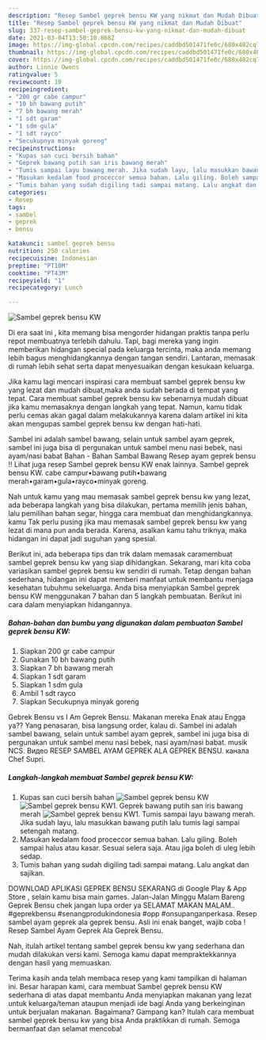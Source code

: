 ```yaml
---
description: "Resep Sambel geprek bensu KW yang nikmat dan Mudah Dibuat"
title: "Resep Sambel geprek bensu KW yang nikmat dan Mudah Dibuat"
slug: 337-resep-sambel-geprek-bensu-kw-yang-nikmat-dan-mudah-dibuat
date: 2021-03-04T13:50:10.868Z
image: https://img-global.cpcdn.com/recipes/caddbd501471fe0c/680x482cq70/sambel-geprek-bensu-kw-foto-resep-utama.jpg
thumbnail: https://img-global.cpcdn.com/recipes/caddbd501471fe0c/680x482cq70/sambel-geprek-bensu-kw-foto-resep-utama.jpg
cover: https://img-global.cpcdn.com/recipes/caddbd501471fe0c/680x482cq70/sambel-geprek-bensu-kw-foto-resep-utama.jpg
author: Linnie Owens
ratingvalue: 5
reviewcount: 10
recipeingredient:
- "200 gr cabe campur"
- "10 bh bawang putih"
- "7 bh bawang merah"
- "1 sdt garam"
- "1 sdm gula"
- "1 sdt rayco"
- "Secukupnya minyak goreng"
recipeinstructions:
- "Kupas san cuci bersih bahan"
- "Geprek bawang putih san iris bawang merah"
- "Tumis sampai layu bawang merah. Jika sudah layu, lalu masukkan bawang putih lalu tumis lagi sampai setengah matang."
- "Masukan kedalam food proceccor semua bahan. Lalu giling. Boleh sampai halus atau kasar. Sesuai selera saja. Atau jiga boleh di uleg lebih sedap."
- "Tumis bahan yang sudah digiling tadi sampai matang. Lalu angkat dan sajikan."
categories:
- Resep
tags:
- sambel
- geprek
- bensu

katakunci: sambel geprek bensu 
nutrition: 250 calories
recipecuisine: Indonesian
preptime: "PT10M"
cooktime: "PT43M"
recipeyield: "1"
recipecategory: Lunch

---
```



![Sambel geprek bensu KW](https://img-global.cpcdn.com/recipes/caddbd501471fe0c/680x482cq70/sambel-geprek-bensu-kw-foto-resep-utama.jpg)

Di era  saat ini , kita memang bisa mengorder hidangan praktis tanpa perlu repot membuatnya terlebih dahulu. Tapi, bagi mereka yang ingin memberikan hidangan special pada keluarga tercinta, maka anda memang lebih bagus menghidangkannya dengan tangan sendiri. Lantaran, memasak di rumah lebih sehat serta dapat menyesuaikan dengan kesukaan keluarga.

Jika kamu lagi mencari inspirasi cara membuat sambel geprek bensu kw yang lezat dan mudah dibuat,maka anda sudah berada di tempat yang tepat. Cara membuat sambel geprek bensu kw  sebenarnya mudah dibuat jika kamu memasaknya dengan langkah yang tepat. Namun, kamu tidak perlu cemas akan gagal dalam melakukannya 
karena dalam artikel ini kita akan mengupas sambel geprek bensu kw dengan hati-hati.  

Sambel ini adalah sambel bawang, selain untuk sambel ayam geprek, sambel ini juga bisa di pergunakan untuk sambel menu nasi bebek, nasi ayam/nasi babat Bahan - Bahan Sambal Bawang Resep ayam geprek bensu !! Lihat juga resep Sambel geprek bensu KW enak lainnya. Sambel geprek bensu KW. cabe campur•bawang putih•bawang merah•garam•gula•rayco•minyak goreng.

Nah untuk kamu yang mau memasak sambel geprek bensu kw yang lezat, ada beberapa langkah yang bisa dilakukan, pertama memilih jenis bahan, lalu pemilihan bahan segar, hingga cara membuat dan menghidangkannya. kamu Tak perlu pusing jika mau memasak sambel geprek bensu kw yang lezat di mana pun anda berada. Karena, asalkan kamu  tahu triknya, maka hidangan ini dapat jadi suguhan yang spesial.

Berikut ini, ada beberapa tips dan trik dalam memasak caramembuat sambel geprek bensu kw yang siap dihidangkan. Sekarang, mari kita coba variasikan sambel geprek bensu kw sendiri di rumah. Tetap dengan bahan sederhana, hidangan ini dapat memberi manfaat untuk membantu menjaga kesehatan tubuhmu sekeluarga. Anda bisa menyiapkan Sambel geprek bensu KW menggunakan 7 bahan dan 5 langkah pembuatan. Berikut ini cara dalam menyiapkan hidangannya.

<!--inarticleads1-->

##### Bahan-bahan dan bumbu yang digunakan dalam pembuatan Sambel geprek bensu KW:

1. Siapkan 200 gr cabe campur
1. Gunakan 10 bh bawang putih
1. Siapkan 7 bh bawang merah
1. Siapkan 1 sdt garam
1. Siapkan 1 sdm gula
1. Ambil 1 sdt rayco
1. Siapkan Secukupnya minyak goreng


Gebrek Bensu vs I Am Geprek Bensu. Makanan mereka Enak atau Engga ya?? Yang penasaran, bisa langsung order, kalau di. Sambel ini adalah sambel bawang, selain untuk sambel ayam geprek, sambel ini juga bisa di pergunakan untuk sambel menu nasi bebek, nasi ayam/nasi babat. musik NCS. Видео RESEP SAMBEL AYAM GEPREK ALA GEPREK BENSU. канала Chef Supri. 

<!--inarticleads2-->

##### Langkah-langkah membuat Sambel geprek bensu KW:

1. Kupas san cuci bersih bahan
<img src="https://img-global.cpcdn.com/steps/b8735a940b9884a7/160x128cq70/sambel-geprek-bensu-kw-langkah-memasak-1-foto.jpg" alt="Sambel geprek bensu KW"><img src="https://img-global.cpcdn.com/steps/f1e64a4cc6119a36/160x128cq70/sambel-geprek-bensu-kw-langkah-memasak-1-foto.jpg" alt="Sambel geprek bensu KW">1. Geprek bawang putih san iris bawang merah
<img src="https://img-global.cpcdn.com/steps/d4ce646e4ddbc211/160x128cq70/sambel-geprek-bensu-kw-langkah-memasak-2-foto.jpg" alt="Sambel geprek bensu KW">1. Tumis sampai layu bawang merah. Jika sudah layu, lalu masukkan bawang putih lalu tumis lagi sampai setengah matang.
1. Masukan kedalam food proceccor semua bahan. Lalu giling. Boleh sampai halus atau kasar. Sesuai selera saja. Atau jiga boleh di uleg lebih sedap.
1. Tumis bahan yang sudah digiling tadi sampai matang. Lalu angkat dan sajikan.


DOWNLOAD APLIKASI GEPREK BENSU SEKARANG di Google Play &amp; App Store , selain kamu bisa main games. Jalan-Jalan Minggu Malam Bareng Geprek Bensu chek jangan lupa order ya SELAMAT MAKAN MALAM.. #geprekbensu #senangprodukindonesia #opp #onsupanganperkasa. Resep sambel ayam geprek ala geprek bensu. Asli ini enak banget, wajib coba ! Resep Sambel Ayam Geprek Ala Geprek Bensu. 

Nah, itulah artikel tentang  sambel geprek bensu kw  yang sederhana dan mudah dilakukan versi kami. Semoga kamu dapat mempraktekkannya dengan hasil yang memuaskan. 

Terima kasih anda telah membaca resep yang kami tampilkan di halaman ini. Besar harapan kami, cara membuat  Sambel geprek bensu KW sederhana di atas dapat membantu Anda menyiapkan makanan yang lezat untuk keluarga/teman ataupun menjadi ide bagi Anda yang berkeinginan untuk berjualan makanan. Bagaimana? Gampang kan? Itulah cara membuat sambel geprek bensu kw yang bisa Anda praktikkan di rumah. Semoga bermanfaat dan selamat mencoba!

